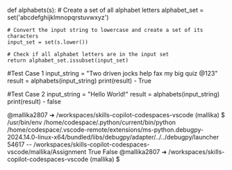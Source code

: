 

def alphabets(s):
    # Create a set of all alphabet letters
    alphabet_set = set('abcdefghijklmnopqrstuvwxyz')

    # Convert the input string to lowercase and create a set of its characters
    input_set = set(s.lower())

    # Check if all alphabet letters are in the input set
    return alphabet_set.issubset(input_set)

#Test Case 1
input_string = "Two driven jocks help fax my big quiz @123"
result = alphabets(input_string)
print(result)   - True 

#Test Case 2
input_string = "Hello World!"
result = alphabets(input_string)
print(result)  - false

@mallika2807 ➜ /workspaces/skills-copilot-codespaces-vscode (mallika) $  /usr/bin/env /home/codespace/.python/current/bin/python /home/codespace/.vscode-remote/extensions/ms-python.debugpy-2024.14.0-linux-x64/bundled/libs/debugpy/adapter/../../debugpy/launcher 54617 -- /workspaces/skills-copilot-codespaces-vscode/mallika/Assignment 
True
False
@mallika2807 ➜ /workspaces/skills-copilot-codespaces-vscode (mallika) $ 
